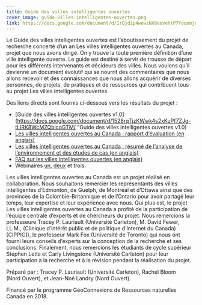 ```yaml
---
title: Guide des villes intelligentes ouvertes
cover_image: guide-villes-intelligentes-ouvertes.png
link: https://docs.google.com/document/d/1rQjdip4wewzNX0eovehtP7YoqemjuasfG0LUk_K244M/edit
---
```

Le Guide des villes intelligentes ouvertes est l’aboutissement du projet de recherche concerté d’un an Les villes intelligentes ouvertes au Canada, projet que nous avons dirigé. On y trouve la toute première définition d’une ville intelligente ouverte. Le guide est destiné à servir de trousse de départ pour les différents intervenants et décideurs des villes. Nous voulons qu’il devienne un document évolutif qui se nourrit des commentaires que nous allons recevoir et des connaissances que nous allons acquérir de diverses personnes, de projets, de pratiques et de ressources qui contribuent tous au projet Les villes intelligentes ouvertes.

Des liens directs sont fournis ci-dessous vers les résultats du projet :

* [Guide des villes intelligentes ouvertes v1.0](https://docs.google.com/document/d/1528rqTjzKWwk4s2xKuPf7ZJg-tLlRK8WcMZQbicoGTM/ "Guide des villes intelligentes ouvertes v1.0)
* [Les villes intelligentes ouvertes au Canada : rapport d’évaluation (en anglais)](https://osf.io/preprints/socarxiv/qbyzj/)
* [Les villes intelligentes ouvertes au Canada : résumé de l’analyse de l’environnement et des études de cas (en anglais)](https://osf.io/preprints/socarxiv/e4fs8/)
* [FAQ sur les villes intelligentes ouvertes (en anglais)](https://cippic.ca/en/Open_Smart_Cities)
* Webinaires [un](https://gts-ee.webex.com/ec3100/eventcenter/recording/recordAction.do?theAction=poprecord&siteurl=gts-ee&entappname=url3100&internalRecordTicket=4832534b00000004fb51bcdacec732008c933b37c2cad871a02dcae91abb9ea80b957e20aaa23ab6&renewticket=0&isurlact=true&format=short&rnd=2185199093&RCID=72ee3738d6cc4fb1ab87c1f4944be50d&rID=901086&needFilter=false&recordID=901086&apiname=lsr.php&AT=pb&actappname=ec3100&&SP=EC&entactname=/nbrRecordingURL.do&actname=/eventcenter/frame/g.do), [deux](https://vimeo.com/251386734) et trois.

Les villes intelligentes ouvertes au Canada est un projet réalisé en collaboration. Nous souhaitons remercier les représentants des villes intelligentes d’Edmonton, de Guelph, de Montréal et d’Ottawa ainsi que des provinces de la Colombie-Britannique et de l’Ontario pour avoir partagé leur temps, leur expertise et leur expérience avec nous. Qui plus est, le projet Les villes intelligentes ouvertes au Canada a profité de la participation de l’équipe centrale d’experts et de chercheurs du projet. Nous remercions la professeure Tracey P. Lauriault (Université Carleton), M. David Fewer, LL.M., (Clinique d’intérêt public et de politique d’Internet du Canada) [CIPPIC]), le professeur Mark Fox (Université de Toronto) qui nous ont fourni leurs conseils d’experts sur la conception de la recherche et ses conclusions. Finalement, nous remercions les étudiants de cycle supérieur Stephen Letts et Carly Livingstone (Université Carleton) pour leur participation à la recherche et à la révision pendant la réalisation du projet.

Préparé par : Tracey P. Lauriault (Université Carleton), Rachel Bloom (Nord Ouvert), et Jean-Noé Landry (Nord Ouvert).

Financé par le programme GéoConnexions de Ressources naturelles Canada en 2018.
